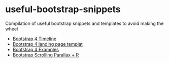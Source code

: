 # useful-bootstrap-snippets
Compilation of useful bootstrap snippets and templates to avoid making the wheel

* [Bootstrap 4 Timeline](https://www.codeply.com/go/dI6CknFxts/timeline-example)
* [Bootstrap 4 landing page templat](https://www.codeply.com/go/jJNuQJzTOb/bootstrap-4-landing-page)
* [Bootstrap 4 Examples](https://www.codeply.com/go/VqaANeQDQF/bootstrap-4-examples)
* [Bootstrap Scrolling Parallax + R](https://www.codeply.com/go/WAvjGSFBvZ/bootstrap-scrolling-parallax-+-responsive-carousel)


